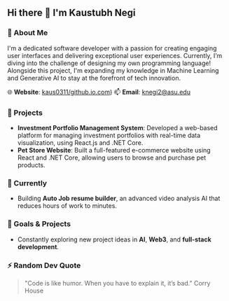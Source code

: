 ## Hi there 👋 I'm Kaustubh Negi

### 💁 About Me
I'm a dedicated software developer with a passion for creating engaging user interfaces and delivering exceptional user experiences. Currently, I’m diving into the challenge of designing my own programming language! Alongside this project, I'm expanding my knowledge in Machine Learning and Generative AI to stay at the forefront of tech innovation.

🌐 **Website**: [kaus0311/github.io.com](https://portfolio-amber-beta-24.vercel.app/))
📫 **Email**: [knegi2@asu.edu](mailto:knegi2@asu.edu) 

### 🚀 Projects
- **Investment Portfolio Management System**: Developed a web-based platform for managing investment portfolios with real-time data visualization, using React.js and .NET Core.
- **Pet Store Website**: Built a full-featured e-commerce website using React and .NET Core, allowing users to browse and purchase pet products.

### 🌱 Currently
- Building **Auto Job resume builder**, an advanced video analysis AI that reduces hours of work to minutes.

### 🎯 Goals & Projects
- Constantly exploring new project ideas in **AI**, **Web3**, and **full-stack development**.

### ⚡ Random Dev Quote
> "Code is like humor. When you have to explain it, it’s bad." Corry House
